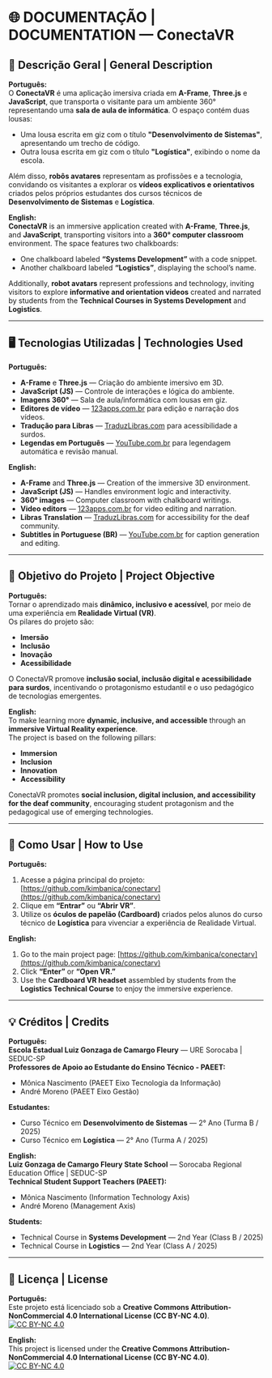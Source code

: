 # 🌐 DOCUMENTAÇÃO | DOCUMENTATION — ConectaVR

## 🧩 Descrição Geral | General Description

**Português:**  
O **ConectaVR** é uma aplicação imersiva criada em **A-Frame**, **Three.js** e **JavaScript**, que transporta o visitante para um ambiente 360° representando uma **sala de aula de informática**. O espaço contém duas lousas:  
- Uma lousa escrita em giz com o título **"Desenvolvimento de Sistemas"**, apresentando um trecho de código.  
- Outra lousa escrita em giz com o título **"Logística"**, exibindo o nome da escola.  

Além disso, **robôs avatares** representam as profissões e a tecnologia, convidando os visitantes a explorar os **vídeos explicativos e orientativos** criados pelos próprios estudantes dos cursos técnicos de **Desenvolvimento de Sistemas** e **Logística**.

**English:**  
**ConectaVR** is an immersive application created with **A-Frame**, **Three.js**, and **JavaScript**, transporting visitors into a **360° computer classroom** environment. The space features two chalkboards:  
- One chalkboard labeled **“Systems Development”** with a code snippet.  
- Another chalkboard labeled **“Logistics”**, displaying the school’s name.  

Additionally, **robot avatars** represent professions and technology, inviting visitors to explore **informative and orientation videos** created and narrated by students from the **Technical Courses in Systems Development** and **Logistics**.

---

## 🖥️ Tecnologias Utilizadas | Technologies Used

**Português:**  
- **A-Frame** e **Three.js** — Criação do ambiente imersivo em 3D.  
- **JavaScript (JS)** — Controle de interações e lógica do ambiente.  
- **Imagens 360°** — Sala de aula/informática com lousas em giz.  
- **Editores de vídeo** — [123apps.com.br](https://123apps.com.br) para edição e narração dos vídeos.  
- **Tradução para Libras** — [TraduzLibras.com](https://traduzlibras.com) para acessibilidade a surdos.  
- **Legendas em Português** — [YouTube.com.br](https://youtube.com.br) para legendagem automática e revisão manual.

**English:**  
- **A-Frame** and **Three.js** — Creation of the immersive 3D environment.  
- **JavaScript (JS)** — Handles environment logic and interactivity.  
- **360° images** — Computer classroom with chalkboard writings.  
- **Video editors** — [123apps.com.br](https://123apps.com.br) for video editing and narration.  
- **Libras Translation** — [TraduzLibras.com](https://traduzlibras.com) for accessibility for the deaf community.  
- **Subtitles in Portuguese (BR)** — [YouTube.com.br](https://youtube.com.br) for caption generation and editing.

---

## 🧠 Objetivo do Projeto | Project Objective

**Português:**  
Tornar o aprendizado mais **dinâmico, inclusivo e acessível**, por meio de uma experiência em **Realidade Virtual (VR)**.  
Os pilares do projeto são:  
- **Imersão**  
- **Inclusão**  
- **Inovação**  
- **Acessibilidade**  

O ConectaVR promove **inclusão social, inclusão digital e acessibilidade para surdos**, incentivando o protagonismo estudantil e o uso pedagógico de tecnologias emergentes.

**English:**  
To make learning more **dynamic, inclusive, and accessible** through an **immersive Virtual Reality experience**.  
The project is based on the following pillars:  
- **Immersion**  
- **Inclusion**  
- **Innovation**  
- **Accessibility**  

ConectaVR promotes **social inclusion, digital inclusion, and accessibility for the deaf community**, encouraging student protagonism and the pedagogical use of emerging technologies.

---

## 🦾 Como Usar | How to Use

**Português:**  
1. Acesse a página principal do projeto: [https://github.com/kimbanica/conectarv](https://github.com/kimbanica/conectarv)  
2. Clique em **“Entrar”** ou **“Abrir VR”**.  
3. Utilize os **óculos de papelão (Cardboard)** criados pelos alunos do curso técnico de **Logística** para vivenciar a experiência de Realidade Virtual.  

**English:**  
1. Go to the main project page: [https://github.com/kimbanica/conectarv](https://github.com/kimbanica/conectarv)  
2. Click **“Enter”** or **“Open VR.”**  
3. Use the **Cardboard VR headset** assembled by students from the **Logistics Technical Course** to enjoy the immersive experience.

---

## 💡 Créditos | Credits

**Português:**  
**Escola Estadual Luiz Gonzaga de Camargo Fleury** — URE Sorocaba | SEDUC-SP  
**Professores de Apoio ao Estudante do Ensino Técnico - PAEET:**  
- Mônica Nascimento (PAEET Eixo Tecnologia da Informação)  
- André Moreno (PAEET Eixo Gestão)  

**Estudantes:**  
- Curso Técnico em **Desenvolvimento de Sistemas** — 2° Ano (Turma B / 2025)  
- Curso Técnico em **Logística** — 2° Ano (Turma A / 2025)

**English:**  
**Luiz Gonzaga de Camargo Fleury State School** — Sorocaba Regional Education Office | SEDUC-SP  
**Technical Student Support Teachers (PAEET):**  
- Mônica Nascimento (Information Technology Axis)  
- André Moreno (Management Axis)  

**Students:**  
- Technical Course in **Systems Development** — 2nd Year (Class B / 2025)  
- Technical Course in **Logistics** — 2nd Year (Class A / 2025)

---

## 🪪 Licença | License

**Português:**  
Este projeto está licenciado sob a **Creative Commons Attribution-NonCommercial 4.0 International License (CC BY-NC 4.0)**.  
[![CC BY-NC 4.0](https://licensebuttons.net/l/by-nc/4.0/88x31.png)](https://creativecommons.org/licenses/by-nc/4.0/)  

**English:**  
This project is licensed under the **Creative Commons Attribution-NonCommercial 4.0 International License (CC BY-NC 4.0)**.  
[![CC BY-NC 4.0](https://licensebuttons.net/l/by-nc/4.0/88x31.png)](https://creativecommons.org/licenses/by-nc/4.0/)
